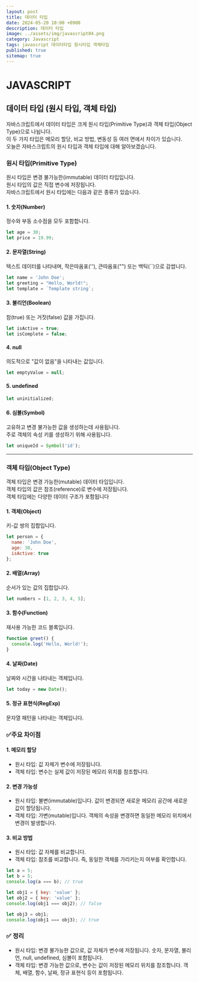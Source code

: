 ```yaml
---
layout: post
title: 데이터 타입
date: 2024-05-20 10:00 +0900
description: 데이터 타입
image: ../assets/img/javascript04.png
category: Javascript
tags: javascript 데이터타입 원시타입 객체타입
published: true
sitemap: true
---
```


# JAVASCRIPT

## 데이터 타입 (원시 타입, 객체 타입)
자바스크립트에서 데이터 타입은 크게 원시 타입(Primitive Type)과 객체 타입(Object Type)으로 나뉩니다.<br> 이 두 가지 타입은 메모리 할당, 비교 방법, 변동성 등 여러 면에서 차이가 있습니다.<br>
오늘은 자바스크립트의 원시 타입과 객체 타입에 대해 알아보겠습니다.

### 원시 타입(Primitive Type)
원시 타입은 변경 불가능한(immutable) 데이터 타입입니다.<br>
원시 타입의 값은 직접 변수에 저장됩니다.<br>
자바스크립트에서 원시 타입에는 다음과 같은 종류가 있습니다.

#### 1. 숫자(Number)
정수와 부동 소수점을 모두 포함합니다.
<br>

````javascript
let age = 30;
let price = 19.99;
````

#### 2. 문자열(String)
텍스트 데이터를 나타내며, 작은따옴표(''), 큰따옴표("") 또는 백틱(``)으로 감쌉니다.
<br>

````javascript
let name = 'John Doe';
let greeting = "Hello, World!";
let template = `Template string`;
````
#### 3. 불리언(Boolean)
참(true) 또는 거짓(false) 값을 가집니다.
<br>

````javascript
let isActive = true;
let isComplete = false;
````
#### 4. null
의도적으로 "값이 없음"을 나타내는 값입니다.
<br>

````javascript
let emptyValue = null;
````
#### 5. undefined

````javascript
let uninitialized;
````

#### 6. 심볼(Symbol)
고유하고 변경 불가능한 값을 생성하는데 사용됩니다.<br>
주로 객체의 속성 키를 생성하기 위해 사용됩니다.
<br>

````javascript
let uniqueId = Symbol('id');
````

<hr />

### 객체 타입(Object Type)
객체 타입은 변경 가능한(mutable) 데이터 타입입니다.<br>
객체 타입의 값은 참조(reference)로 변수에 저장됩니다.<br>
객체 타입에는 다양한 데이터 구조가 포함됩니다

#### 1. 객체(Object)
키-값 쌍의 집합입니다.
<br>

````javascript
let person = {
  name: 'John Doe',
  age: 30,
  isActive: true
};
````

#### 2. 배열(Array)
순서가 있는 값의 집합입니다.
<br>

````javascript
let numbers = [1, 2, 3, 4, 5];
````

#### 3. 함수(Function)
재사용 가능한 코드 블록입니다.
<br>

````javascript
function greet() {
  console.log('Hello, World!');
}
````
#### 4. 날짜(Date)
날짜와 시간을 나타내는 객체입니다.
<br>

````javascript
let today = new Date();
````

#### 5. 정규 표현식(RegExp)
문자열 패턴을 나타내는 객체입니다.
<br>

### ✅주요 차이점

#### 1. 메모리 할당
- 원시 타입: 값 자체가 변수에 저장됩니다.
- 객체 타입: 변수는 실제 값이 저장된 메모리 위치를 참조합니다.

#### 2. 변경 가능성
- 원시 타입: 불변(immutable)입니다. 값이 변경되면 새로운 메모리 공간에 새로운 값이 할당됩니다.
- 객체 타입: 가변(mutable)입니다. 객체의 속성을 변경하면 동일한 메모리 위치에서 변경이 발생합니다.

#### 3. 비교 방법
- 원시 타입: 값 자체를 비교합니다.
- 객체 타입: 참조를 비교합니다. 즉, 동일한 객체를 가리키는지 여부를 확인합니다.

````javascript
let a = 5;
let b = 5;
console.log(a === b); // true

let obj1 = { key: 'value' };
let obj2 = { key: 'value' };
console.log(obj1 === obj2); // false

let obj3 = obj1;
console.log(obj1 === obj3); // true
````
### ✅ 정리
- 원시 타입: 변경 불가능한 값으로, 값 자체가 변수에 저장됩니다. 숫자, 문자열, 불리언, null, undefined, 심볼이 포함됩니다.
- 객체 타입: 변경 가능한 값으로, 변수는 값이 저장된 메모리 위치를 참조합니다. 객체, 배열, 함수, 날짜, 정규 표현식 등이 포함됩니다.
















